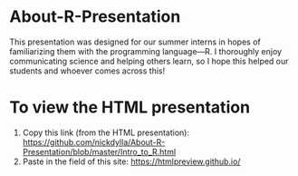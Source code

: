 # About-R-Presentation
This presentation was designed for our summer interns in hopes of familiarizing them with the programming language—R. 
I thoroughly enjoy communicating science and helping others learn, so I hope this helped our students and whoever comes across this!

# To view the HTML presentation
1) Copy this link (from the HTML presentation): https://github.com/nickdylla/About-R-Presentation/blob/master/Intro_to_R.html
2) Paste in the field of this site: https://htmlpreview.github.io/
